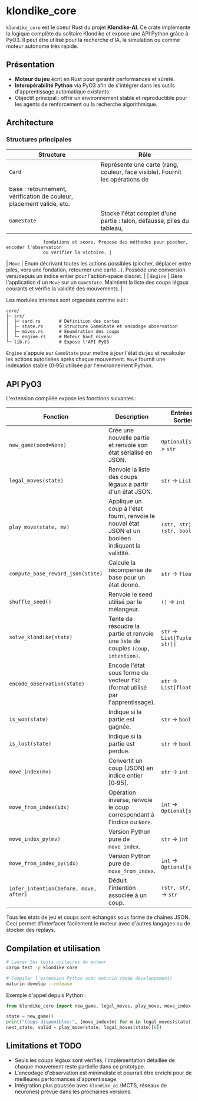 # klondike_core

`klondike_core` est le coeur Rust du projet **Klondike-AI**. Ce crate implémente la logique
complète du solitaire Klondike et expose une API Python grâce à PyO3. Il peut être
utilisé pour la recherche d'IA, la simulation ou comme moteur autonome très rapide.

## Présentation
- **Moteur du jeu** écrit en Rust pour garantir performances et sûreté.
- **Interopérabilité Python** via PyO3 afin de s'intégrer dans les outils d'apprentissage
  automatique existants.
- Objectif principal : offrir un environnement stable et reproductible pour les
  agents de renforcement ou la recherche algorithmique.

## Architecture

### Structures principales

| Structure     | Rôle                                                                          |
|---------------|-------------------------------------------------------------------------------|
| `Card`        | Représente une carte (rang, couleur, face visible). Fournit les opérations de
                  base : retournement, vérification de couleur, placement valide, etc. |
| `GameState`   | Stocke l'état complet d'une partie : talon, défausse, piles du tableau,
                  fondations et score. Propose des méthodes pour piocher, encoder l'observation
                  ou vérifier la victoire. |
| `Move`        | Enum décrivant toutes les actions possibles (piocher, déplacer entre piles,
                  vers une fondation, retourner une carte…). Possède une conversion vers/depuis
                  un indice entier pour l'action-space discret. |
| `Engine`      | Gère l'application d'un `Move` sur un `GameState`. Maintient la liste des
                  coups légaux courants et vérifie la validité des mouvements. |

Les modules internes sont organisés comme suit :

```
core/
├─ src/
│  ├─ card.rs       # Définition des cartes
│  ├─ state.rs      # Structure GameState et encodage observation
│  ├─ moves.rs      # Enumération des coups
│  └─ engine.rs     # Moteur haut niveau
└─ lib.rs           # Expose l'API PyO3
```

`Engine` s'appuie sur `GameState` pour mettre à jour l'état du jeu et recalculer
les actions autorisées après chaque mouvement. `Move` fournit une indexation stable
(0‑95) utilisée par l'environnement Python.

## API PyO3
L'extension compilée expose les fonctions suivantes :

| Fonction | Description | Entrées / Sorties |
|----------|-------------|------------------|
| `new_game(seed=None)` | Crée une nouvelle partie et renvoie son état sérialisé en JSON. | `Optional[str]` -> `str` |
| `legal_moves(state)` | Renvoie la liste des coups légaux à partir d'un état JSON. | `str` -> `List[str]` |
| `play_move(state, mv)` | Applique un coup à l'état fourni, renvoie le nouvel état JSON et un booléen indiquant la validité. | `(str, str)` -> `(str, bool)` |
| `compute_base_reward_json(state)` | Calcule la récompense de base pour un état donné. | `str` -> `float` |
| `shuffle_seed()` | Renvoie le seed utilisé par le mélangeur. | `()` -> `int` |
| `solve_klondike(state)` | Tente de résoudre la partie et renvoie une liste de couples `(coup, intention)`. | `str` -> `List[Tuple[str, str]]` |
| `encode_observation(state)` | Encode l'état sous forme de vecteur `f32` (format utilisé par l'apprentissage). | `str` -> `List[float]` |
| `is_won(state)` | Indique si la partie est gagnée. | `str` -> `bool` |
| `is_lost(state)` | Indique si la partie est perdue. | `str` -> `bool` |
| `move_index(mv)` | Convertit un coup (JSON) en indice entier [0‑95]. | `str` -> `int` |
| `move_from_index(idx)` | Opération inverse, renvoie le coup correspondant à l'indice ou `None`. | `int` -> `Optional[str]` |
| `move_index_py(mv)` | Version Python pure de `move_index`. | `str` -> `int` |
| `move_from_index_py(idx)` | Version Python pure de `move_from_index`. | `int` -> `Optional[str]` |
| `infer_intention(before, move, after)` | Déduit l'intention associée à un coup. | `(str, str, str)` -> `str` |

Tous les états de jeu et coups sont échangés sous forme de chaînes JSON. Ceci
permet d'interfacer facilement le moteur avec d'autres langages ou de stocker des
replays.

## Compilation et utilisation

```bash
# Lancer les tests unitaires du moteur
cargo test -p klondike_core

# Compiler l'extension Python avec maturin (mode développement)
maturin develop --release
```

Exemple d'appel depuis Python :

```python
from klondike_core import new_game, legal_moves, play_move, move_index

state = new_game()
print("Coups disponibles:", [move_index(m) for m in legal_moves(state)])
next_state, valid = play_move(state, legal_moves(state)[0])
```

## Limitations et TODO
- Seuls les coups légaux sont vérifiés, l'implémentation détaillée de chaque
  mouvement reste partielle dans ce prototype.
- L'encodage d'observation est minimaliste et pourrait être enrichi pour de
  meilleures performances d'apprentissage.
- Intégration plus poussée avec `klondike_ai` (MCTS, réseaux de neurones) prévue
  dans les prochaines versions.


